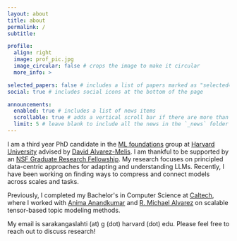 ```yaml
---
layout: about
title: about
permalink: /
subtitle:

profile:
  align: right
  image: prof_pic.jpg
  image_circular: false # crops the image to make it circular
  more_info: >

selected_papers: false # includes a list of papers marked as "selected={true}"
social: true # includes social icons at the bottom of the page

announcements:
  enabled: true # includes a list of news items
  scrollable: true # adds a vertical scroll bar if there are more than 3 news items
  limit: 5 # leave blank to include all the news in the `_news` folder
---
```


I am a third year PhD candidate in the [ML foundations](https://mlfoundations.org/) group at [Harvard University](https://seas.harvard.edu/) advised by [David Alvarez-Melis](https://dmelis.github.io/). I am thankful to be supported by an [NSF Graduate Research Fellowship](https://www.nsf.gov/funding/opportunities/grfp-nsf-graduate-research-fellowship-program). My research focuses on principled data-centric approaches for adapting and understanding LLMs. Recently, I have been working on finding ways to compress and connect models across scales and tasks.

Previously, I completed my Bachelor's in Computer Science at [Caltech](https://www.caltech.edu/), where I worked with [Anima Anandkumar](https://tensorlab.cms.caltech.edu/users/anima/) and [R. Michael Alvarez](https://www.rmichaelalvarez.com) on scalable tensor-based topic modeling methods.

My email is sarakangaslahti (at) g (dot) harvard (dot) edu. Please feel free to reach out to discuss research!

